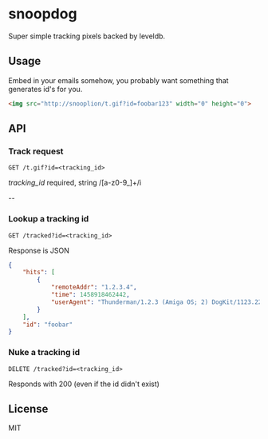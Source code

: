 # snoopdog

Super simple tracking pixels backed by leveldb.

## Usage

Embed in your emails somehow, you probably want something that generates id's for you.

```html
<img src="http://snooplion/t.gif?id=foobar123" width="0" height="0">
```

## API

### Track request

```
GET /t.gif?id=<tracking_id>
```

*tracking_id* required, string /[a-z0-9_]+/i

--

### Lookup a tracking id

```
GET /tracked?id=<tracking_id>
```

Response is JSON

```json
{
    "hits": [
        {
            "remoteAddr": "1.2.3.4",
            "time": 1458918462442,
            "userAgent": "Thunderman/1.2.3 (Amiga OS; 2) DogKit/1123.22"
        }
    ],
    "id": "foobar"
}
```

### Nuke a tracking id

```
DELETE /tracked?id=<tracking_id>
```

Responds with 200 (even if the id didn't exist)


## License

MIT
